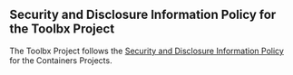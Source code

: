 ## Security and Disclosure Information Policy for the Toolbx Project

The Toolbx Project follows the
[Security and Disclosure Information Policy](https://github.com/containers/common/blob/main/SECURITY.md)
for the Containers Projects.
